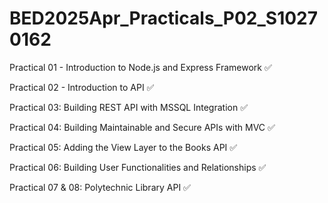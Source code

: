 # BED2025Apr_Practicals_P02_S10270162
Practical 01 - Introduction to Node.js and Express Framework :white_check_mark:

Practical 02 - Introduction to API :white_check_mark:

Practical 03: Building REST API with MSSQL Integration :white_check_mark:

Practical 04: Building Maintainable and Secure APIs with MVC :white_check_mark:

Practical 05: Adding the View Layer to the Books API :white_check_mark:

Practical 06: Building User Functionalities and Relationships :white_check_mark:

Practical 07 & 08: Polytechnic Library API :white_check_mark:
